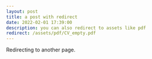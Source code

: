 ```yaml
---
layout: post
title: a post with redirect
date: 2022-02-01 17:39:00
description: you can also redirect to assets like pdf
redirect: /assets/pdf/CV_empty.pdf
---
```


Redirecting to another page.
